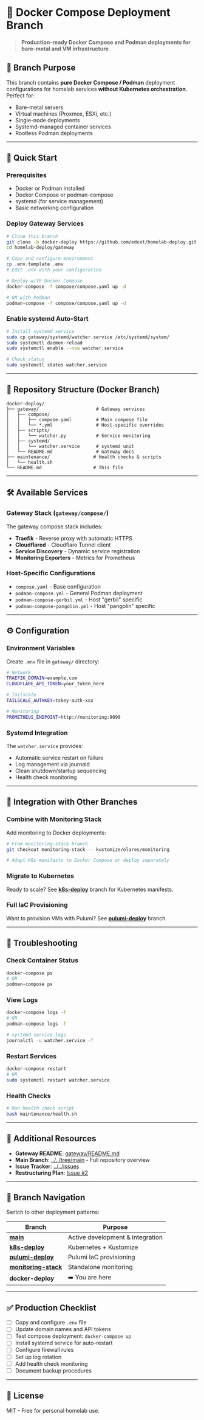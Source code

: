 # 🐳 Docker Compose Deployment Branch

> **Production-ready Docker Compose and Podman deployments for bare-metal and VM infrastructure**

## 📍 Branch Purpose

This branch contains **pure Docker Compose / Podman** deployment configurations for homelab services **without Kubernetes orchestration**. Perfect for:
- Bare-metal servers
- Virtual machines (Proxmox, ESXi, etc.)
- Single-node deployments
- Systemd-managed container services
- Rootless Podman deployments

---

## 🎯 Quick Start

### Prerequisites
- Docker or Podman installed
- Docker Compose or podman-compose
- systemd (for service management)
- Basic networking configuration

### Deploy Gateway Services

```bash
# Clone this branch
git clone -b docker-deploy https://github.com/edcet/homelab-deploy.git
cd homelab-deploy/gateway

# Copy and configure environment
cp .env.template .env
# Edit .env with your configuration

# Deploy with Docker Compose
docker-compose -f compose/compose.yaml up -d

# OR with Podman
podman-compose -f compose/compose.yaml up -d
```

### Enable systemd Auto-Start

```bash
# Install systemd service
sudo cp gateway/systemd/watcher.service /etc/systemd/system/
sudo systemctl daemon-reload
sudo systemctl enable --now watcher.service

# Check status
sudo systemctl status watcher.service
```

---

## 📁 Repository Structure (Docker Branch)

```
docker-deploy/
├── gateway/                     # Gateway services
│   ├── compose/
│   │   ├── compose.yaml         # Main compose file
│   │   └── *.yml                # Host-specific overrides
│   ├── scripts/
│   │   └── watcher.py           # Service monitoring
│   ├── systemd/
│   │   └── watcher.service      # systemd unit
│   └── README.md                # Gateway docs
├── maintenance/                # Health checks & scripts
│   └── health.sh
└── README.md                   # This file
```

---

## 🛠️ Available Services

### Gateway Stack (`gateway/compose/`)

The gateway compose stack includes:
- **Traefik** - Reverse proxy with automatic HTTPS
- **Cloudflared** - Cloudflare Tunnel client
- **Service Discovery** - Dynamic service registration
- **Monitoring Exporters** - Metrics for Prometheus

### Host-Specific Configurations

- `compose.yaml` - Base configuration
- `podman-compose.yml` - General Podman deployment
- `podman-compose-gerbil.yml` - Host "gerbil" specific
- `podman-compose-pangolin.yml` - Host "pangolin" specific

---

## ⚙️ Configuration

### Environment Variables

Create `.env` file in `gateway/` directory:

```bash
# Network
TRAEFIK_DOMAIN=example.com
CLOUDFLARE_API_TOKEN=your_token_here

# Tailscale
TAILSCALE_AUTHKEY=tskey-auth-xxx

# Monitoring
PROMETHEUS_ENDPOINT=http://monitoring:9090
```

### Systemd Integration

The `watcher.service` provides:
- Automatic service restart on failure
- Log management via journald
- Clean shutdown/startup sequencing
- Health check monitoring

---

## 🔗 Integration with Other Branches

### Combine with Monitoring Stack

Add monitoring to Docker deployments:

```bash
# From monitoring-stack branch
git checkout monitoring-stack -- kustomize/olares/monitoring

# Adapt K8s manifests to Docker Compose or deploy separately
```

### Migrate to Kubernetes

Ready to scale? See **[k8s-deploy](../../tree/k8s-deploy)** branch for Kubernetes manifests.

### Full IaC Provisioning

Want to provision VMs with Pulumi? See **[pulumi-deploy](../../tree/pulumi-deploy)** branch.

---

## 🐛 Troubleshooting

### Check Container Status

```bash
docker-compose ps
# OR
podman-compose ps
```

### View Logs

```bash
docker-compose logs -f
# OR
podman-compose logs -f

# systemd service logs
journalctl -u watcher.service -f
```

### Restart Services

```bash
docker-compose restart
# OR
sudo systemctl restart watcher.service
```

### Health Checks

```bash
# Run health check script
bash maintenance/health.sh
```

---

## 📖 Additional Resources

- **Gateway README**: [gateway/README.md](gateway/README.md)
- **Main Branch**: [../../tree/main](../../tree/main) - Full repository overview
- **Issue Tracker**: [../../issues](../../issues)
- **Restructuring Plan**: [Issue #2](../../issues/2)

---

## 🔄 Branch Navigation

Switch to other deployment patterns:

| Branch | Purpose |
|--------|----------|
| **[main](../../tree/main)** | Active development & integration |
| **[k8s-deploy](../../tree/k8s-deploy)** | Kubernetes + Kustomize |
| **[pulumi-deploy](../../tree/pulumi-deploy)** | Pulumi IaC provisioning |
| **[monitoring-stack](../../tree/monitoring-stack)** | Standalone monitoring |
| **docker-deploy** | ➡️ You are here |

---

## ✅ Production Checklist

- [ ] Copy and configure `.env` file
- [ ] Update domain names and API tokens
- [ ] Test compose deployment: `docker-compose up`
- [ ] Install systemd service for auto-restart
- [ ] Configure firewall rules
- [ ] Set up log rotation
- [ ] Add health check monitoring
- [ ] Document backup procedures

---

## 📝 License

MIT - Free for personal homelab use.
